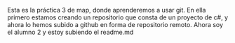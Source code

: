 Esta es la práctica 3 de map, donde aprenderemos a usar git. En ella primero estamos creando un
repositorio que consta de un proyecto de c#, y ahora lo hemos subido a github en forma de repositorio
remoto.
Ahora soy el alumno 2 y estoy subiendo el readme.md
